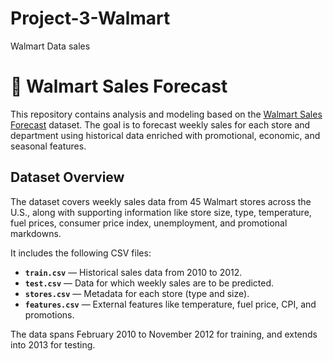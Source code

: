 # Project-3-Walmart
Walmart Data sales 

# 🛒 Walmart Sales Forecast

This repository contains analysis and modeling based on the [Walmart Sales Forecast](https://www.kaggle.com/datasets/aslanahmedov/walmart-sales-forecast) dataset. The goal is to forecast weekly sales for each store and department using historical data enriched with promotional, economic, and seasonal features.

##  Dataset Overview

The dataset covers weekly sales data from 45 Walmart stores across the U.S., along with supporting information like store size, type, temperature, fuel prices, consumer price index, unemployment, and promotional markdowns.

It includes the following CSV files:

- **`train.csv`** — Historical sales data from 2010 to 2012.
- **`test.csv`** — Data for which weekly sales are to be predicted.
- **`stores.csv`** — Metadata for each store (type and size).
- **`features.csv`** — External features like temperature, fuel price, CPI, and promotions.

 The data spans February 2010 to November 2012 for training, and extends into 2013 for testing.



